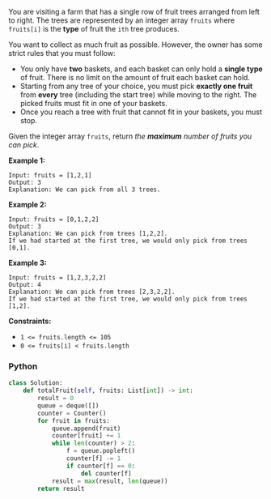 You are visiting a farm that has a single row of fruit trees arranged from left to right. The trees are represented by
an integer array  `fruits`  where  `fruits[i]`  is the  **type**  of fruit the  `ith`  tree produces.

You want to collect as much fruit as possible. However, the owner has some strict rules that you must follow:

- You only have  **two**  baskets, and each basket can only hold a  **single type**  of fruit. There is no limit on the
  amount of fruit each basket can hold.
- Starting from any tree of your choice, you must pick  **exactly one fruit**  from  **every**  tree (including the
  start tree) while moving to the right. The picked fruits must fit in one of your baskets.
- Once you reach a tree with fruit that cannot fit in your baskets, you must stop.

Given the integer array  `fruits`, return  _the  **maximum**  number of fruits you can pick_.

**Example 1:**

```
Input: fruits = [1,2,1]
Output: 3
Explanation: We can pick from all 3 trees.
```

**Example 2:**

```
Input: fruits = [0,1,2,2]
Output: 3
Explanation: We can pick from trees [1,2,2].
If we had started at the first tree, we would only pick from trees [0,1].
```

**Example 3:**

```
Input: fruits = [1,2,3,2,2]
Output: 4
Explanation: We can pick from trees [2,3,2,2].
If we had started at the first tree, we would only pick from trees [1,2].
```

**Constraints:**

- `1 <= fruits.length <= 105`
- `0 <= fruits[i] < fruits.length`

### Python

```python
class Solution:
    def totalFruit(self, fruits: List[int]) -> int:
        result = 0
        queue = deque([])
        counter = Counter()
        for fruit in fruits:
            queue.append(fruit)
            counter[fruit] += 1
            while len(counter) > 2:
                f = queue.popleft()
                counter[f] -= 1
                if counter[f] == 0:
                    del counter[f]
            result = max(result, len(queue))
        return result
```